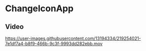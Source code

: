 # ChangeIconApp

## Video
https://user-images.githubusercontent.com/13194334/219254021-7e1df7a4-b8f9-466b-9c3f-9993dd282ebb.mov
